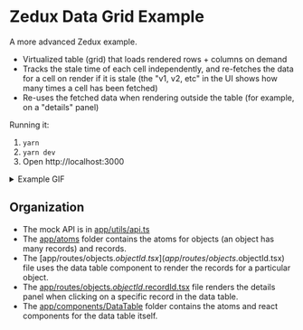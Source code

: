 # Zedux Data Grid Example

A more advanced Zedux example.

- Virtualized table (grid) that loads rendered rows + columns on demand
- Tracks the stale time of each cell independently, and re-fetches the data for a cell on render if it is stale (the "v1, v2, etc" in the UI shows how many times a cell has been fetched)
- Re-uses the fetched data when rendering outside the table (for example, on a "details" panel)

Running it:

1. `yarn`
2. `yarn dev`
3. Open http://localhost:3000

<details>
  <summary>Example GIF</summary>

![2024-12-02 18 49 14](https://github.com/user-attachments/assets/394179f4-7dcc-441c-b39b-dcbb4a6b5894)

</details>

## Organization

- The mock API is in [app/utils/api.ts](app/utils/api.ts)
- The [app/atoms](app/atoms) folder contains the atoms for objects (an object has many records) and records.
- The [app/routes/objects.$objectId.tsx](app/routes/objects.$objectId.tsx) file uses the data table component to render the records for a particular object.
- The [app/routes/objects.$objectId.$recordId.tsx](app/routes/objects.$objectId.$recordId.tsx) file renders the details panel when clicking on a specific record in the data table.
- The [app/components/DataTable](app/components/DataTable) folder contains the atoms and react components for the data table itself.
